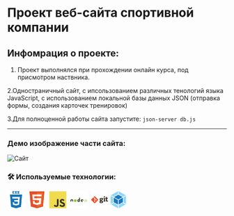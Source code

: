 # Проект веб-сайта спортивной компании


## Инфомрация о проекте:

1. Проект выполнялся при прохождении онлайн курса, под присмотром наствника.

2.Одностраничный сайт, с ипсользованием различных тенологий языка JavaScript, с использованием локальной базы данных JSON (отправка формы, создания карточек тренировок)

3.Для полноценной работы сайта запустите:
`json-server db.js`

---

### Демо изображение части сайта:
![Сайт](https://user-images.githubusercontent.com/105373862/182029718-65890f3c-10f0-4f03-883b-bfe0ce513897.png)

### :hammer_and_wrench: Используемые технологии:
<div>
  <img src="https://github.com/devicons/devicon/blob/master/icons/css3/css3-plain-wordmark.svg"  title="CSS3" alt="CSS" width="40" height="40"/>&nbsp;
  <img src="https://github.com/devicons/devicon/blob/master/icons/html5/html5-original.svg" title="HTML5" alt="HTML" width="40" height="40"/>&nbsp;
  <img src="https://github.com/devicons/devicon/blob/master/icons/javascript/javascript-original.svg" title="JavaScript" alt="JavaScript" width="40" height="40"/>&nbsp;
  <img src="https://github.com/devicons/devicon/blob/master/icons/nodejs/nodejs-original-wordmark.svg" title="NodeJS" alt="NodeJS" width="40" height="40"/>&nbsp;
  <img src="https://github.com/devicons/devicon/blob/master/icons/git/git-original-wordmark.svg" title="Git" **alt="Git" width="40" height="40"/>
  <img src="https://github.com/devicons/devicon/blob/master/icons/webpack/webpack-original.svg" title="Git" **alt="Git" width="40" height="40"/>
</div>
